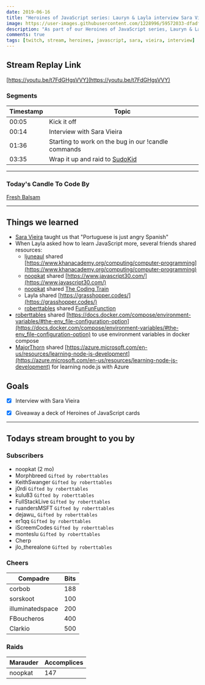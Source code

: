 ```yaml
---
date: 2019-06-16 
title: "Heroines of JavaScript series: Lauryn & Layla interview Sara Vieira"
image: https://user-images.githubusercontent.com/1228996/59572033-dfadf500-906f-11e9-920e-2da4688f9edf.png
description: "As part of our Heroines of JavaScript series, Lauryn & Layla interview Sara Vieira."
comments: true
tags: [twitch, stream, heroines, javascript, sara, vieira, interview]
---
```


## Stream Replay Link

[https://youtu.be/t7FdGHgsVVY](https://youtu.be/t7FdGHgsVVY)

<!--more-->

### Segments

| Timestamp | Topic                                                         |
| ---       | ---                                                           |
| 00:05     | Kick it off                                                   |
| 00:14     | Interview with Sara Vieira                                    |
| 01:36     | Starting to work on the bug in our !candle commands           |
| 03:35     | Wrap it up and raid to [SudoKid](https://twitch.tv/sudokid)   |


---

### Today's Candle To Code By

[Fresh Balsam](https://amzn.to/2XHzXQv)

---

## Things we learned

- [Sara Vieira](https://twitter.com/nikkitaftw) taught us that "Portuguese is just angry Spanish"
- When Layla asked how to learn JavaScript more, several friends shared resources:
  - [ljuneaul](https://twitch.tv/ljuneaul) shared [https://www.khanacademy.org/computing/computer-programming](https://www.khanacademy.org/computing/computer-programming)
  - [noopkat](https://twitch.tv/noopkat) shared [https://www.javascript30.com/](https://www.javascript30.com/)
  - [noopkat](https://twitch.tv/noopkat) shared [The Coding Train](https://www.youtube.com/channel/UCvjgXvBlbQiydffZU7m1_aw)
  - Layla shared [https://grasshopper.codes/](https://grasshopper.codes/)
  - [roberttables](https://twitch.tv/roberttables) shared [FunFunFunction](https://www.youtube.com/channel/UCO1cgjhGzsSYb1rsB4bFe4Q)
- [roberttables](https://twitch.tv/roberttables) shared [https://docs.docker.com/compose/environment-variables/#the-env_file-configuration-option](https://docs.docker.com/compose/environment-variables/#the-env_file-configuration-option) to use environment variables in docker compose
- [MajorThorn](https://twitch.tv/majorthorn) shared [https://azure.microsoft.com/en-us/resources/learning-node-js-development](https://azure.microsoft.com/en-us/resources/learning-node-js-development) for learning node.js with Azure


## Goals

- [x] Interview with Sara Vieira
- [x] Giveaway a deck of Heroines of JavaScript cards


---

## Todays stream brought to you by

### Subscribers

- noopkat (2 mo)
- Morphbreed `Gifted by roberttables`
- KeithSwanger `Gifted by roberttables`
- j0rdi `Gifted by roberttables`
- kulu83 `Gifted by roberttables`
- FullStackLive `Gifted by roberttables`
- ruandersMSFT `Gifted by roberttables`
- dejawu_ `Gifted by roberttables`
- er1qq `Gifted by roberttables`
- iScreemCodes `Gifted by roberttables`
- monteslu `Gifted by roberttables`
- Cherp
- jlo_therealone `Gifted by roberttables`


### Cheers

| Compadre            | Bits      |
| ---                 | ---       |
| corbob              | 188       |
| sorskoot            | 100       |
| illuminatedspace    | 200       |
| FBoucheros          | 400       |
| Clarkio             | 500       |

### Raids

| Marauder      | Accomplices   |
| ---           | ---           |
| noopkat       | 147           |
